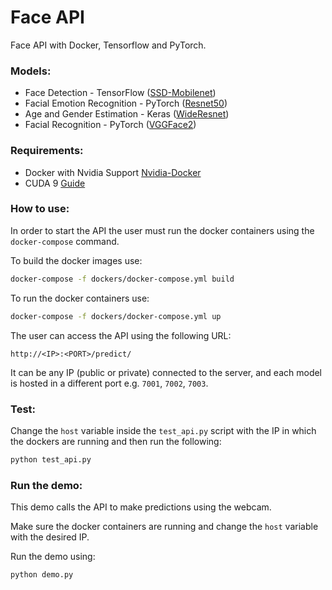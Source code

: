 # Face API
Face API with Docker, Tensorflow and PyTorch.

### Models:
* Face Detection - TensorFlow ([SSD-Mobilenet](https://github.com/yeephycho/tensorflow-face-detection))
* Facial Emotion Recognition - PyTorch ([Resnet50](http://www.robots.ox.ac.uk/~albanie/pytorch-models.html))
* Age and Gender Estimation - Keras ([WideResnet](https://github.com/Tony607/Keras_age_gender))
* Facial Recognition - PyTorch ([VGGFace2](http://www.robots.ox.ac.uk/~albanie/pytorch-models.html))

### Requirements:
* Docker with Nvidia Support [Nvidia-Docker](https://github.com/NVIDIA/nvidia-docker)  
* CUDA 9 [Guide](https://docs.nvidia.com/cuda/cuda-installation-guide-microsoft-windows/index.html)


### How to use:
In order to start the API the user must run the docker containers using the `docker-compose` command. 

To build the docker images use:
```bash
docker-compose -f dockers/docker-compose.yml build
```

To run the docker containers use:
```bash
docker-compose -f dockers/docker-compose.yml up
```

The user can access the API using the following URL:
```
http://<IP>:<PORT>/predict/
```

It can be any IP (public or private) connected to the server, and each model is hosted in a different port e.g. `7001`, `7002`, `7003`.

### Test:
Change the `host` variable inside the `test_api.py` script with the IP in which the dockers are running and then run the following:
```bash
python test_api.py
```

### Run the demo:
This demo calls the API to make predictions using the webcam. 

Make sure the docker containers are running and change the `host` variable with the desired IP. 

Run the demo using:
```bash
python demo.py
```

